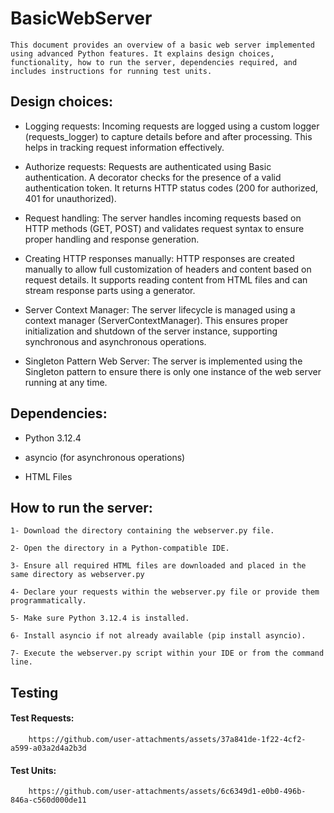 # BasicWebServer
`This document provides an overview of a basic web server implemented using advanced Python features. It explains design choices, functionality, how to run the server, dependencies required, and includes instructions for running test units.`


## Design choices: 

- Logging requests: Incoming requests are logged using a custom logger (requests_logger) to capture details before and after processing. This helps in tracking request information effectively.

- Authorize requests: Requests are authenticated using Basic authentication. A decorator checks for the presence of a valid authentication token. It returns HTTP status codes (200 for authorized, 401 for unauthorized).

- Request handling: The server handles incoming requests based on HTTP methods (GET, POST) and validates request syntax to ensure proper handling and response generation.
   
- Creating HTTP responses manually: HTTP responses are created manually to allow full customization of headers and content based on request details. It supports reading content from HTML files and can stream response parts using a generator.
   
- Server Context Manager: The server lifecycle is managed using a context manager (ServerContextManager). This ensures proper initialization and shutdown of the server instance, supporting synchronous and asynchronous operations.
   
- Singleton Pattern Web Server: The server is implemented using the Singleton pattern to ensure there is only one instance of the web server running at any time.

## Dependencies:
- Python 3.12.4
   
- asyncio (for asynchronous operations)
   
- HTML Files

## How to run the server:

`1- Download the directory containing the webserver.py file.`

`2- Open the directory in a Python-compatible IDE.`

`3- Ensure all required HTML files are downloaded and placed in the same directory as webserver.py`

`4- Declare your requests within the webserver.py file or provide them programmatically.`

`5- Make sure Python 3.12.4 is installed.`

`6- Install asyncio if not already available (pip install asyncio).`

`7- Execute the webserver.py script within your IDE or from the command line.`

    

## Testing
#### Test Requests:

        https://github.com/user-attachments/assets/37a841de-1f22-4cf2-a599-a03a2d4a2b3d

   #### Test Units:
   
        https://github.com/user-attachments/assets/6c6349d1-e0b0-496b-846a-c560d000de11

